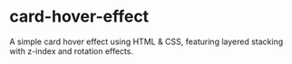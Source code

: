 # card-hover-effect
A simple card hover effect using HTML &amp; CSS, featuring layered stacking with z-index and rotation effects.
